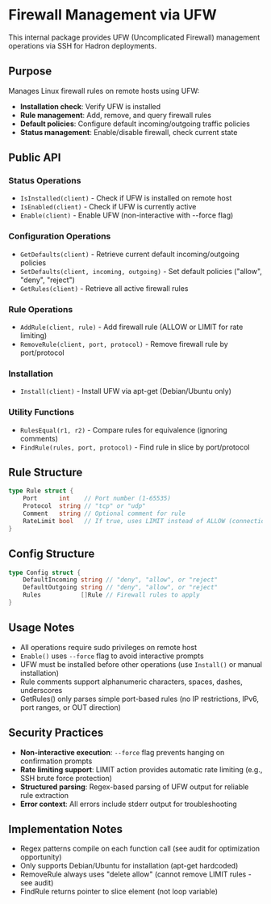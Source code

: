 # Firewall Management via UFW

This internal package provides UFW (Uncomplicated Firewall) management operations via SSH for Hadron deployments.

## Purpose

Manages Linux firewall rules on remote hosts using UFW:
- **Installation check**: Verify UFW is installed
- **Rule management**: Add, remove, and query firewall rules
- **Default policies**: Configure default incoming/outgoing traffic policies
- **Status management**: Enable/disable firewall, check current state

## Public API

### Status Operations
- `IsInstalled(client)` - Check if UFW is installed on remote host
- `IsEnabled(client)` - Check if UFW is currently active
- `Enable(client)` - Enable UFW (non-interactive with --force flag)

### Configuration Operations
- `GetDefaults(client)` - Retrieve current default incoming/outgoing policies
- `SetDefaults(client, incoming, outgoing)` - Set default policies ("allow", "deny", "reject")
- `GetRules(client)` - Retrieve all active firewall rules

### Rule Operations
- `AddRule(client, rule)` - Add firewall rule (ALLOW or LIMIT for rate limiting)
- `RemoveRule(client, port, protocol)` - Remove firewall rule by port/protocol

### Installation
- `Install(client)` - Install UFW via apt-get (Debian/Ubuntu only)

### Utility Functions
- `RulesEqual(r1, r2)` - Compare rules for equivalence (ignoring comments)
- `FindRule(rules, port, protocol)` - Find rule in slice by port/protocol

## Rule Structure

```go
type Rule struct {
    Port      int    // Port number (1-65535)
    Protocol  string // "tcp" or "udp"
    Comment   string // Optional comment for rule
    RateLimit bool   // If true, uses LIMIT instead of ALLOW (connection rate limiting)
}
```

## Config Structure

```go
type Config struct {
    DefaultIncoming string // "deny", "allow", or "reject"
    DefaultOutgoing string // "deny", "allow", or "reject"
    Rules           []Rule // Firewall rules to apply
}
```

## Usage Notes

- All operations require sudo privileges on remote host
- `Enable()` uses `--force` flag to avoid interactive prompts
- UFW must be installed before other operations (use `Install()` or manual installation)
- Rule comments support alphanumeric characters, spaces, dashes, underscores
- GetRules() only parses simple port-based rules (no IP restrictions, IPv6, port ranges, or OUT direction)

## Security Practices

- **Non-interactive execution**: `--force` flag prevents hanging on confirmation prompts
- **Rate limiting support**: LIMIT action provides automatic rate limiting (e.g., SSH brute force protection)
- **Structured parsing**: Regex-based parsing of UFW output for reliable rule extraction
- **Error context**: All errors include stderr output for troubleshooting

## Implementation Notes

- Regex patterns compile on each function call (see audit for optimization opportunity)
- Only supports Debian/Ubuntu for installation (apt-get hardcoded)
- RemoveRule always uses "delete allow" (cannot remove LIMIT rules - see audit)
- FindRule returns pointer to slice element (not loop variable)

